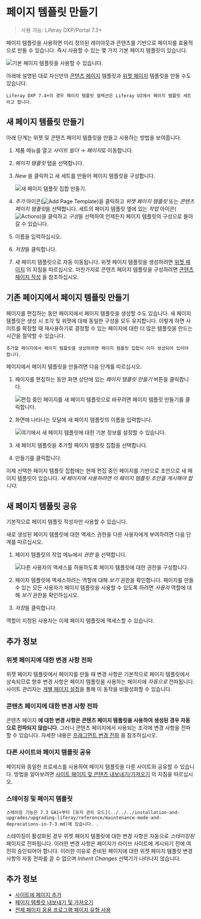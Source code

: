 # 페이지 템플릿 만들기

> 사용 가능: Liferay DXP/Portal 7.3+

페이지 템플릿을 사용하면 미리 정의된 레이아웃과 콘텐츠를 기반으로 페이지를 효율적으로 만들 수 있습니다. 즉시 사용할 수 있는 몇 가지 기본 페이지 템플릿이 있습니다.

![기본 페이지 템플릿을 사용할 수 있습니다.](./creating-a-page-template/images/01.png)

아래에 설명된 대로 자신만의 [콘텐츠 페이지](../using-content-pages.md) 템플릿과 [위젯 페이지](../understanding-pages/understanding-pages.md#widget-pages) 템플릿을 만들 수도 있습니다.

```{note}
Liferay DXP 7.4+의 경우 페이지 템플릿 컬렉션은 Liferay UI에서 페이지 템플릿 세트라고 합니다.
```

## 새 페이지 템플릿 만들기

아래 단계는 위젯 및 콘텐츠 페이지 템플릿을 만들고 사용하는 방법을 보여줍니다.

1. 제품 메뉴를 열고 *사이트 빌더* &rarr; *페이지*로 이동합니다.

1. *페이지 템플릿* 탭을 선택합니다.

1. *New* 을 클릭하고 새 세트를 만들어 페이지 템플릿을 구성합니다.

    ![새 페이지 템플릿 집합 만들기.](./creating-a-page-template/images/02.png)

1. *추가* 아이콘(![Add Page Template](../../../images/icon-add.png))을 클릭하고 *위젯 페이지 템플릿* 또는 *콘텐츠 페이지 템플릿*을 선택합니다. 세트의 페이지 템플릿 옆에 있는 *작업* 아이콘(![Actions](../../../images/icon-actions.png))을 클릭하고 *구성*을 선택하여 언제든지 페이지 템플릿의 구성으로 돌아갈 수 있습니다.

1. 이름을 입력하십시오.

1. *저장*을 클릭합니다.

1. 새 페이지 템플릿으로 자동 이동됩니다. 위젯 페이지 템플릿을 생성하려면 [위젯 페이지](../understanding-pages/understanding-pages.md#widget-pages) 의 지침을 따르십시오. 마찬가지로 콘텐츠 페이지 템플릿을 구성하려면 [콘텐츠 페이지 작성](../using-content-pages/adding-elements-to-content-pages.md) 을 참조하십시오.

## 기존 페이지에서 페이지 템플릿 만들기

페이지를 편집하는 동안 페이지에서 페이지 템플릿을 생성할 수도 있습니다. 새 페이지 템플릿은 생성 시 조각 및 위젯에 대해 동일한 구성을 모두 유지합니다. 이렇게 하면 사이트를 확장할 때 재사용하기로 결정할 수 있는 페이지에 대한 더 많은 템플릿을 만드는 시간을 절약할 수 있습니다.

```{note}
추가할 페이지에서 페이지 템플릿을 생성하려면 페이지 템플릿 집합이 이미 생성되어 있어야 합니다.
```

페이지에서 페이지 템플릿을 만들려면 다음 단계를 따르십시오.

1. 페이지를 편집하는 동안 화면 상단에 있는 *페이지 템플릿 만들기* 버튼을 클릭합니다.

    ![편집 중인 페이지를 새 페이지 템플릿으로 바꾸려면 페이지 템플릿 만들기를 클릭합니다.](./creating-a-page-template/images/03.png) <!--TASK: UPDATE IMG FOR LRDOCS-10856-->

1. 화면에 나타나는 모달에 새 페이지 템플릿의 이름을 입력합니다.

    ![여기에서 새 페이지 템플릿에 대한 기본 정보를 설정할 수 있습니다.](./creating-a-page-template/images/04.png)

1. 새 페이지 템플릿을 추가할 페이지 템플릿 집합을 선택합니다.

1. 만들기를 클릭합니다.

이제 선택한 페이지 템플릿 집합에는 현재 편집 중인 페이지를 기반으로 초안으로 새 페이지 템플릿이 있습니다. *새 페이지에 사용하려면 이 페이지 템플릿 초안을 게시해야 합니다.*

## 새 페이지 템플릿 공유

기본적으로 페이지 템플릿 작성자만 사용할 수 있습니다.

새로 생성된 페이지 템플릿에 대한 액세스 권한을 다른 사용자에게 부여하려면 다음 단계를 따르십시오.

1. 페이지 템플릿의 작업 메뉴에서 *권한* 을 선택합니다.

    ![다른 사용자의 액세스를 허용하도록 페이지 템플릿에 대한 권한을 구성합니다.](./creating-a-page-template/images/05.png)

1. 페이지 템플릿에 액세스하려는 역할에 대해 *보기* 권한을 확인합니다. 페이지를 만들 수 있는 모든 사용자가 페이지 템플릿을 사용할 수 있도록 하려면 *사용자* 역할에 대해 *보기* 권한을 확인하십시오.

1. *저장*을 클릭합니다.

역할이 지정된 사용자는 이제 페이지 템플릿에 액세스할 수 있습니다.

## 추가 정보

### 위젯 페이지에 대한 변경 사항 전파

위젯 페이지 템플릿에서 페이지를 만들 때 변경 사항은 기본적으로 페이지 템플릿에서 상속되므로 향후 변경 사항은 페이지 템플릿을 사용하는 페이지에 *자동으로* 전파됩니다. 사이트 관리자는 [개별 페이지 설정](../page-settings/configuring-individual-pages.md#general)을 통해 이 동작을 비활성화할 수 있습니다.

### 콘텐츠 페이지에 대한 변경 사항 전파

콘텐츠 페이지 **에 대한 변경 사항은 콘텐츠 페이지 템플릿을 사용하여 생성된 경우 자동으로 전파되지 않습니다**. 그러나 콘텐츠 페이지에서 사용되는 조각에 변경 사항을 전파할 수 있습니다. 자세한 내용은 [프래그먼트 변경 전파](../page-fragments-and-widgets/using-fragments/propagating-fragment-changes.md) 을 참조하십시오.

### 다른 사이트와 페이지 템플릿 공유

페이지와 동일한 프로세스를 사용하여 페이지 템플릿을 다른 사이트와 공유할 수 있습니다. 방법을 알아보려면 [사이트 페이지 및 콘텐츠 내보내기/가져오기](../../sites/exporting-importing-site-pages-and-content.md) 의 지침을 따르십시오.

### 스테이징 및 페이지 템플릿

```{important}
스테이징 기능은 7.3 GA1+부터 [유지 관리 모드](../../../installation-and-upgrades/upgrading-liferay/reference/maintenance-mode-and-deprecations-in-7-3.md)에 있습니다. .
```

스테이징이 활성화된 경우 위젯 페이지 템플릿에 대한 변경 사항은 자동으로 *스테이징된* 페이지로 전파됩니다. 이러한 변경 사항은 페이지가 라이브 사이트에 게시되기 전에 여전히 승인되어야 합니다. 이러한 이유로 준비된 페이지에 대한 위젯 페이지 템플릿 변경 사항의 자동 전파를 끌 수 없으며 *Inherit Changes* 선택기가 나타나지 않습니다.

## 추가 정보

- [사이트에 페이지 추가](./adding-a-page-to-a-site.md)
- [페이지 템플릿 내보내기 및 가져오기](./exporting-and-importing-page-templates.md)
- [전체 페이지 응용 프로그램 페이지 유형 사용](./using-the-full-page-application-page-type.md)
